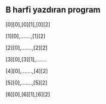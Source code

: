 <h2>B harfi yazdıran program</h2>


[0][0],[0][1],[0][2]

[1][0],.......,[1][2]

[2][0],.......,[2][2]

[3][0],[3][1],.......     

[4][0],.......,[4][2]

[5][0],.......,[5][2]

[6][0],[6][1],[6][2]